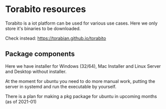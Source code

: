 # Torabito resources

Torabito is a iot platform can be used for various use cases. Here we only store it's binaries to be downloaded.

Check instead: https://torabian.github.io/torabito

## Package components

Here we have installer for Windows (32/64), Mac Installer and Linux Server and Desktop without installer.

At the moment for ubuntu you need to do more manual work, putting the server in systemd and run the executable by yourself.

There is a plan for making a pkg package for ubuntu in upcoming months (as of 2021-01)
